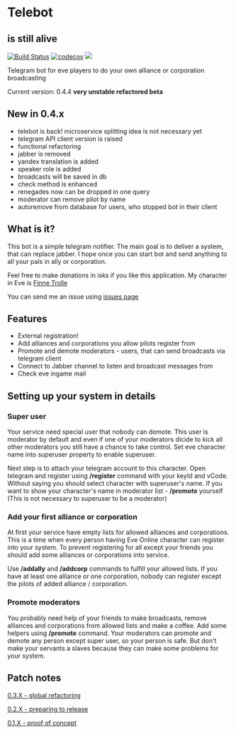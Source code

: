 # Telebot

## is still alive

[![Build Status](https://travis-ci.org/finnetrolle/telebot.svg?branch=master)](https://travis-ci.org/finnetrolle/telebot)
[![codecov](https://codecov.io/gh/finnetrolle/telebot/branch/master/graph/badge.svg)](https://codecov.io/gh/finnetrolle/telebot)
[![](https://images.microbadger.com/badges/image/finnetrolle/telebot.svg)](https://microbadger.com/images/finnetrolle/telebot "Get your own image badge on microbadger.com")

Telegram bot for eve players to do your own alliance or corporation broadcasting 
 
Current version: 0.4.4 **very unstable refactored beta**

## New in 0.4.x
* telebot is back! microservice splitting idea is not necessary yet
* telegram API client version is raised
* functional refactoring
* jabber is removed
* yandex translation is added
* speaker role is added
* broadcasts will be saved in db
* check method is enhanced
* renegades now can be dropped in one query
* moderator can remove pilot by name
* autoremove from database for users, who stopped bot in their client

## What is it?

This bot is a simple telegram notifier. The main goal is to deliver a system, that can replace jabber.
I hope once you can start bot and send anything to all your pals in ally or corporation.
 
Feel free to make donations in isks if you like this application. My character in Eve is 
[Finne Trolle](http://evewho.com/pilot/Finne+Trolle)

You can send me an issue using [issues page](https://github.com/finnetrolle/telebot/issues)

## Features
* External registration!
* Add alliances and corporations you allow pilots register from
* Promote and demote moderators - users, that can send broadcasts via telegram client
* Connect to Jabber channel to listen and broadcast messages from
* Check eve ingame mail

## Setting up your system in details

### Super user
Your service need special user that nobody can demote. This user is moderator by default and even if one of your 
moderators dicide to kick all other moderators you still have a chance to take control. 
Set eve character name into superuser property to enable superuser. 

Next step is to attach your telegram account to this character. Open telegram and register using **/register** 
command with your keyId and vCode. Without saying you should select character with superuser's name. If you want to
show your character's name in moderator list - **/promote** yourself (This is not necessary to superuser to be a moderator)

### Add your first alliance or corporation
At first your service have empty lists for allowed alliances and corporations. This is a time when every person having
Eve Online character can register into your system. To prevent registering for all except your friends you should add
some alliances or corporations into service. 

Use **/addally** and **/addcorp** commands to fulfill your allowed lists. If you have at least one alliance or 
one corporation, nobody can register except the pilots of added alliance / corporation.

### Promote moderators
You probably need help of your friends to make broadcasts, remove alliances and corporations from allowed lists and 
make a coffee. Add some helpers using **/promote** command. Your moderators can promote and demote any person except 
super user, so your person is safe. But don't make your servants a slaves because they can make some problems 
for your system.

## Patch notes

[0.3.X - global refactoring](https://github.com/finnetrolle/telebot/blob/master/docs/patchnotes/0.3.X.MD)

[0.2.X - preparing to release](https://github.com/finnetrolle/telebot/blob/master/docs/patchnotes/0.2.X.MD)

[0.1.X - proof of concept](https://github.com/finnetrolle/telebot/blob/master/docs/patchnotes/0.1.X.MD)